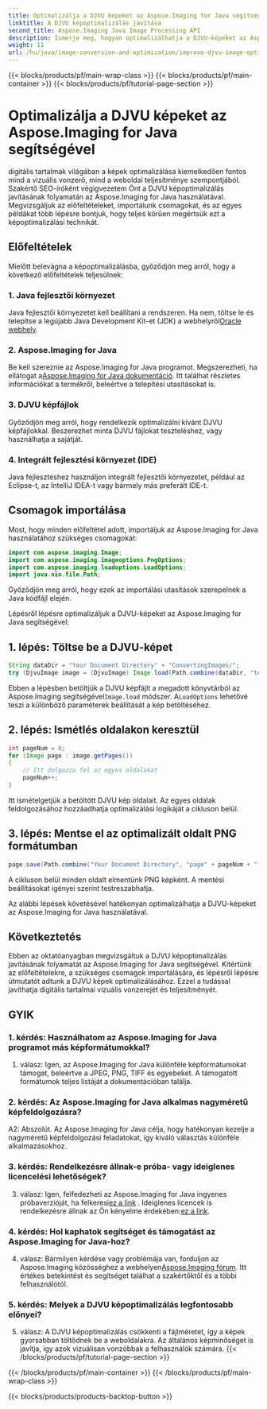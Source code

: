 ```yaml
---
title: Optimalizálja a DJVU képeket az Aspose.Imaging for Java segítségével
linktitle: A DJVU képoptimalizálás javítása
second_title: Aspose.Imaging Java Image Processing API
description: Ismerje meg, hogyan optimalizálhatja a DJVU-képeket az Aspose.Imaging for Java segítségével. Fokozza a vizuális vonzerőt és a teljesítményt erőfeszítés nélkül.
weight: 11
url: /hu/java/image-conversion-and-optimization/improve-djvu-image-optimization/
---
```


{{< blocks/products/pf/main-wrap-class >}}
{{< blocks/products/pf/main-container >}}
{{< blocks/products/pf/tutorial-page-section >}}

# Optimalizálja a DJVU képeket az Aspose.Imaging for Java segítségével

digitális tartalmak világában a képek optimalizálása kiemelkedően fontos mind a vizuális vonzerő, mind a weboldal teljesítménye szempontjából. Szakértő SEO-íróként végigvezetem Önt a DJVU képoptimalizálás javításának folyamatán az Aspose.Imaging for Java használatával. Megvizsgáljuk az előfeltételeket, importálunk csomagokat, és az egyes példákat több lépésre bontjuk, hogy teljes körűen megértsük ezt a képoptimalizálási technikát.

## Előfeltételek

Mielőtt belevágna a képoptimalizálásba, győződjön meg arról, hogy a következő előfeltételek teljesülnek:

### 1. Java fejlesztői környezet

 Java fejlesztői környezetet kell beállítani a rendszeren. Ha nem, töltse le és telepítse a legújabb Java Development Kit-et (JDK) a webhelyről[Oracle webhely](https://www.oracle.com/java/technologies/javase-downloads).

### 2. Aspose.Imaging for Java

 Be kell szereznie az Aspose.Imaging for Java programot. Megszerezheti, ha ellátogat a[Aspose.Imaging for Java dokumentáció](https://reference.aspose.com/imaging/java/). Itt találhat részletes információkat a termékről, beleértve a telepítési utasításokat is.

### 3. DJVU képfájlok

Győződjön meg arról, hogy rendelkezik optimalizálni kívánt DJVU képfájlokkal. Beszerezhet minta DJVU fájlokat teszteléshez, vagy használhatja a sajátját.

### 4. Integrált fejlesztési környezet (IDE)

Java fejlesztéshez használjon integrált fejlesztői környezetet, például az Eclipse-t, az IntelliJ IDEA-t vagy bármely más preferált IDE-t.

## Csomagok importálása

Most, hogy minden előfeltétel adott, importáljuk az Aspose.Imaging for Java használatához szükséges csomagokat:

```java
import com.aspose.imaging.Image;
import com.aspose.imaging.imageoptions.PngOptions;
import com.aspose.imaging.loadoptions.LoadOptions;
import java.nio.file.Path;
```

Győződjön meg arról, hogy ezek az importálási utasítások szerepelnek a Java kódfájl elején.

Lépésről lépésre optimalizáljuk a DJVU-képeket az Aspose.Imaging for Java segítségével:

## 1. lépés: Töltse be a DJVU-képet

```java
String dataDir = "Your Document Directory" + "ConvertingImages/";
try (DjvuImage image = (DjvuImage) Image.load(Path.combine(dataDir, "test.djvu"), new LoadOptions() {{ setBufferSizeHint(50); }}))
```

 Ebben a lépésben betöltjük a DJVU képfájlt a megadott könyvtárból az Aspose.Imaging segítségével`Image.load` módszer. A`LoadOptions` lehetővé teszi a különböző paraméterek beállítását a kép betöltéséhez.

## 2. lépés: Ismétlés oldalakon keresztül

```java
int pageNum = 0;
for (Image page : image.getPages())
{
    // Itt dolgozza fel az egyes oldalakat
    pageNum++;
}
```

Itt ismételgetjük a betöltött DJVU kép oldalait. Az egyes oldalak feldolgozásához hozzáadhatja optimalizálási logikáját a cikluson belül.

## 3. lépés: Mentse el az optimalizált oldalt PNG formátumban

```java
page.save(Path.combine("Your Document Directory", "page" + pageNum + ".png"), new PngOptions());
```

A cikluson belül minden oldalt elmentünk PNG képként. A mentési beállításokat igényei szerint testreszabhatja.

Az alábbi lépések követésével hatékonyan optimalizálhatja a DJVU-képeket az Aspose.Imaging for Java használatával.

## Következtetés

Ebben az oktatóanyagban megvizsgáltuk a DJVU képoptimalizálás javításának folyamatát az Aspose.Imaging for Java segítségével. Kitértünk az előfeltételekre, a szükséges csomagok importálására, és lépésről lépésre útmutatót adtunk a DJVU képek optimalizálásához. Ezzel a tudással javíthatja digitális tartalmai vizuális vonzerejét és teljesítményét.

## GYIK

### 1. kérdés: Használhatom az Aspose.Imaging for Java programot más képformátumokkal?

1. válasz: Igen, az Aspose.Imaging for Java különféle képformátumokat támogat, beleértve a JPEG, PNG, TIFF és egyebeket. A támogatott formátumok teljes listáját a dokumentációban találja.

### 2. kérdés: Az Aspose.Imaging for Java alkalmas nagyméretű képfeldolgozásra?

A2: Abszolút. Az Aspose.Imaging for Java célja, hogy hatékonyan kezelje a nagyméretű képfeldolgozási feladatokat, így kiváló választás különféle alkalmazásokhoz.

### 3. kérdés: Rendelkezésre állnak-e próba- vagy ideiglenes licencelési lehetőségek?

 3. válasz: Igen, felfedezheti az Aspose.Imaging for Java ingyenes próbaverzióját, ha felkeresi[ez a link](https://releases.aspose.com/) . Ideiglenes licencek is rendelkezésre állnak az Ön kényelme érdekében:[ez a link](https://purchase.aspose.com/temporary-license/).

### 4. kérdés: Hol kaphatok segítséget és támogatást az Aspose.Imaging for Java-hoz?

 4. válasz: Bármilyen kérdése vagy problémája van, forduljon az Aspose.Imaging közösséghez a webhelyen[Aspose.Imaging fórum](https://forum.aspose.com/). Itt értékes betekintést és segítséget találhat a szakértőktől és a többi felhasználótól.

### 5. kérdés: Melyek a DJVU képoptimalizálás legfontosabb előnyei?

5. válasz: A DJVU képoptimalizálás csökkenti a fájlméretet, így a képek gyorsabban töltődnek be a weboldalakra. Az általános képminőséget is javítja, így azok vizuálisan vonzóbbak a felhasználók számára.
{{< /blocks/products/pf/tutorial-page-section >}}

{{< /blocks/products/pf/main-container >}}
{{< /blocks/products/pf/main-wrap-class >}}

{{< blocks/products/products-backtop-button >}}
